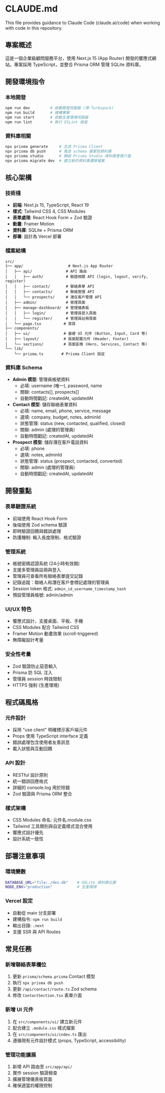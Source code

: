 # CLAUDE.md

This file provides guidance to Claude Code (claude.ai/code) when working with code in this repository.

## 專案概述

這是一個企業級顧問服務平台，使用 Next.js 15 (App Router) 開發的響應式網站。專案採用 TypeScript，並整合 Prisma ORM 管理 SQLite 資料庫。

## 開發環境指令

### 本地開發
```bash
npm run dev         # 啟動開發伺服器 (帶 Turbopack)
npm run build       # 建構專案
npm run start       # 啟動生產環境伺服器
npm run lint        # 執行 ESLint 檢查
```

### 資料庫相關
```bash
npx prisma generate     # 生成 Prisma Client
npx prisma db push      # 推送 schema 變更到資料庫
npx prisma studio       # 開啟 Prisma Studio 資料庫管理介面
npx prisma migrate dev  # 建立新的資料庫遷移檔案
```

## 核心架構

### 技術棧
- **前端**: Next.js 15, TypeScript, React 19
- **樣式**: Tailwind CSS 4, CSS Modules
- **表單處理**: React Hook Form + Zod 驗證
- **動畫**: Framer Motion
- **資料庫**: SQLite + Prisma ORM
- **部署**: 設計為 Vercel 部署

### 檔案結構
```
src/
├── app/                    # Next.js App Router
│   ├── api/               # API 路由
│   │   ├── auth/          # 驗證相關 API (login, logout, verify, register)
│   │   ├── contact/       # 聯絡表單 API
│   │   ├── contacts/      # 聯絡管理 API
│   │   └── prospects/     # 潛在客戶管理 API
│   ├── admin/             # 管理頁面
│   ├── manage-dashboard/  # 管理儀表板
│   │   ├── login/         # 管理員登入頁面
│   │   └── register/      # 管理員註冊頁面
│   └── page.tsx          # 首頁
├── components/
│   ├── ui/               # 基礎 UI 元件 (Button, Input, Card 等)
│   ├── layout/           # 版面配置元件 (Header, Footer)
│   └── sections/         # 頁面區塊 (Hero, Services, Contact 等)
└── lib/
    └── prisma.ts        # Prisma Client 設定
```

### 資料庫 Schema
- **Admin 模型**: 管理員帳號資料
  - 必填: username (唯一), password, name
  - 關聯: contacts[], prospects[]
  - 自動時間戳記: createdAt, updatedAt
- **Contact 模型**: 儲存聯絡表單資料
  - 必填: name, email, phone, service, message
  - 選填: company, budget, notes, adminId
  - 狀態管理: status (new, contacted, qualified, closed)
  - 關聯: admin (處理的管理員)
  - 自動時間戳記: createdAt, updatedAt
- **Prospect 模型**: 儲存潛在客戶電話資料
  - 必填: phone
  - 選填: notes, adminId
  - 狀態管理: status (prospect, contacted, converted)
  - 關聯: admin (處理的管理員)
  - 自動時間戳記: createdAt, updatedAt

## 開發重點

### 表單驗證系統
- 前端使用 React Hook Form
- 後端使用 Zod schema 驗證
- 即時驗證回饋與錯誤處理
- 防護機制: 輸入長度限制、格式驗證

### 管理系統
- 帳號密碼認證系統 (24小時有效期)
- 支援多管理員註冊與登入
- 管理員可查看所有聯絡表單提交記錄
- 記錄追蹤：聯絡人和潛在客戶會標記處理的管理員
- Session token 格式: `admin_id_username_timestamp_hash`
- 預設管理員帳號: admin/admin

### UI/UX 特色
- 響應式設計，支援桌面、平板、手機
- CSS Modules 配合 Tailwind CSS
- Framer Motion 動畫效果 (scroll-triggered)
- 無障礙設計考量

### 安全性考量
- Zod 驗證防止惡意輸入
- Prisma 防 SQL 注入
- 管理員 session 時效限制
- HTTPS 強制 (生產環境)

## 程式碼風格

### 元件設計
- 採用 "use client" 明確標示客戶端元件
- Props 使用 TypeScript interface 定義
- 錯誤處理包含使用者友善訊息
- 載入狀態與互動回饋

### API 設計
- RESTful 設計原則
- 統一錯誤回應格式
- 詳細的 console.log 用於除錯
- Zod 驗證與 Prisma ORM 整合

### 樣式架構
- CSS Modules 命名: 元件名.module.css
- Tailwind 工具類別與自定義樣式混合使用
- 響應式設計優先
- 設計系統一致性

## 部署注意事項

### 環境變數
```bash
DATABASE_URL="file:./dev.db"    # SQLite 資料庫位置
NODE_ENV="production"           # 生產環境
```

### Vercel 設定
- 自動從 main 分支部署
- 建構指令: `npm run build`
- 輸出目錄: `.next`
- 支援 SSR 與 API Routes

## 常見任務

### 新增聯絡表單欄位
1. 更新 `prisma/schema.prisma` Contact 模型
2. 執行 `npx prisma db push`
3. 更新 `/api/contact/route.ts` Zod schema
4. 修改 `ContactSection.tsx` 表單介面

### 新增 UI 元件
1. 在 `src/components/ui/` 建立新元件
2. 配合建立 `.module.css` 樣式檔案
3. 在 `src/components/ui/index.ts` 匯出
4. 遵循現有元件設計模式 (props, TypeScript, accessibility)

### 管理功能擴展
1. 新增 API 路由至 `src/app/api/`
2. 實作 session 驗證檢查
3. 擴展管理儀表板頁面
4. 確保適當的權限控制